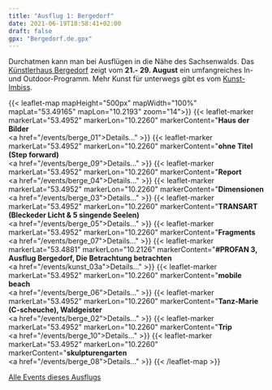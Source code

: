 ```yaml
---
title: "Ausflug 1: Bergedorf"
date: 2021-06-19T18:58:41+02:00
draft: false
gpx: "Bergedorf.de.gpx"
---
```


Durchatmen kann man bei Ausflügen in die Nähe des Sachsenwalds. Das [Künstlerhaus Bergedorf](/places/k_nstler_innenhaus_bergedorf/) zeigt vom **21.- 29. August** ein umfangreiches In- und Outdoor-Programm. Mehr Kunst für unterwegs gibt es 
vom [Kunst-Imbiss](/places/kunst-imbiss/).

{{< leaflet-map mapHeight="500px" mapWidth="100%" mapLat="53.49165" mapLon="10.2193" zoom="14">}}
    {{< leaflet-marker markerLat="53.4952" markerLon="10.2260" markerContent="<b>Haus der Bilder</b><br><a href=\"/events/berge_01\">Details...</a>" >}}
    {{< leaflet-marker markerLat="53.4952" markerLon="10.2260" markerContent="<b>ohne Titel (Step forward)</b><br><a href=\"/events/berge_09\">Details...</a>" >}}
    {{< leaflet-marker markerLat="53.4952" markerLon="10.2260" markerContent="<b>Report</b><br><a href=\"/events/berge_04\">Details...</a>" >}}
    {{< leaflet-marker markerLat="53.4952" markerLon="10.2260" markerContent="<b>Dimensionen</b><br><a href=\"/events/berge_03\">Details...</a>" >}}
    {{< leaflet-marker markerLat="53.4952" markerLon="10.2260" markerContent="<b>TRANSART (Bleckeder Licht & 5 singende Seelen)</b><br><a href=\"/events/berge_05\">Details...</a>" >}}
    {{< leaflet-marker markerLat="53.4952" markerLon="10.2260" markerContent="<b>Fragments</b><br><a href=\"/events/berge_07\">Details...</a>" >}}
    {{< leaflet-marker markerLat="53.4881" markerLon="10.2126" markerContent="<b>#PROFAN 3,  Ausflug Bergedorf,  Die Betrachtung betrachten</b><br><a href=\"/events/kunst_03a\">Details...</a>" >}}
    {{< leaflet-marker markerLat="53.4952" markerLon="10.2260" markerContent="<b>mobile beach</b><br><a href=\"/events/berge_06\">Details...</a>" >}}
    {{< leaflet-marker markerLat="53.4952" markerLon="10.2260" markerContent="<b>Tanz-Marie (C-scheuche), Waldgeister</b><br><a href=\"/events/berge_02\">Details...</a>" >}}
    {{< leaflet-marker markerLat="53.4952" markerLon="10.2260" markerContent="<b>Trip</b><br><a href=\"/events/berge_10\">Details...</a>" >}}
    {{< leaflet-marker markerLat="53.4952" markerLon="10.2260" markerContent="<b>skulpturengarten</b><br><a href=\"/events/berge_08\">Details...</a>" >}}
{{< /leaflet-map >}}

<!--more-->

[Alle Events dieses Ausflugs](/walks/bergedorf/)
